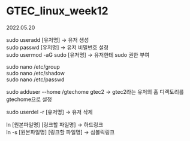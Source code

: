 # GTEC_linux_week12

2022.05.20

sudo useradd [유저명] -> 유저 생성    
sudo passwd [유저명] -> 유저 비밀번호 설정    
sudo usermod -aG sudo [유저명] -> 유저한테 sudo 권한 부여

sudo nano /etc/group    
sudo nano /etc/shadow    
sudo nano /etc/passwd

sudo adduser --home /gtechome gtec2 -> gtec2라는 유저의 홈 디렉토리를 gtechome으로 설정

sudo userdel -r [유저명] -> 유저 삭제

ln [원본파일명] [링크할 파일명] -> 하드링크    
ln -s [원본파일명] [링크할 파일명] -> 심볼릭링크
